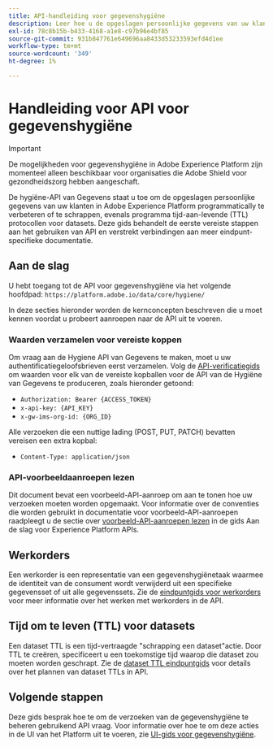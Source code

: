 ```yaml
---
title: API-handleiding voor gegevenshygiëne
description: Leer hoe u de opgeslagen persoonlijke gegevens van uw klanten in Adobe Experience Platform programmatisch kunt corrigeren of verwijderen.
exl-id: 78c8b15b-b433-4168-a1e8-c97b96e4bf85
source-git-commit: 931b847761e649696aa8433d53233593efd4d1ee
workflow-type: tm+mt
source-wordcount: '349'
ht-degree: 1%

---
```


# Handleiding voor API voor gegevenshygiëne

>[!IMPORTANT]
>
>De mogelijkheden voor gegevenshygiëne in Adobe Experience Platform zijn momenteel alleen beschikbaar voor organisaties die Adobe Shield voor gezondheidszorg hebben aangeschaft.

De hygiëne-API van Gegevens staat u toe om de opgeslagen persoonlijke gegevens van uw klanten in Adobe Experience Platform programmatically te verbeteren of te schrappen, evenals programma tijd-aan-levende (TTL) protocollen voor datasets. Deze gids behandelt de eerste vereiste stappen aan het gebruiken van API en verstrekt verbindingen aan meer eindpunt-specifieke documentatie.

## Aan de slag

U hebt toegang tot de API voor gegevenshygiëne via het volgende hoofdpad: `https://platform.adobe.io/data/core/hygiene/`

In deze secties hieronder worden de kernconcepten beschreven die u moet kennen voordat u probeert aanroepen naar de API uit te voeren.

### Waarden verzamelen voor vereiste koppen

Om vraag aan de Hygiene API van Gegevens te maken, moet u uw authentificatiegeloofsbrieven eerst verzamelen. Volg de [API-verificatiegids](../../landing/api-authentication.md) om waarden voor elk van de vereiste kopballen voor de API van de Hygiëne van Gegevens te produceren, zoals hieronder getoond:

* `Authorization: Bearer {ACCESS_TOKEN}`
* `x-api-key: {API_KEY}`
* `x-gw-ims-org-id: {ORG_ID}`

Alle verzoeken die een nuttige lading (POST, PUT, PATCH) bevatten vereisen een extra kopbal:

* `Content-Type: application/json`

### API-voorbeeldaanroepen lezen

Dit document bevat een voorbeeld-API-aanroep om aan te tonen hoe uw verzoeken moeten worden opgemaakt. Voor informatie over de conventies die worden gebruikt in documentatie voor voorbeeld-API-aanroepen raadpleegt u de sectie over [voorbeeld-API-aanroepen lezen](../../landing/api-guide.md#sample-api) in de gids Aan de slag voor Experience Platform APIs.

## Werkorders

Een werkorder is een representatie van een gegevenshygiënetaak waarmee de identiteit van de consument wordt verwijderd uit een specifieke gegevensset of uit alle gegevenssets. Zie de [eindpuntgids voor werkorders](./workorder.md) voor meer informatie over het werken met werkorders in de API.

## Tijd om te leven (TTL) voor datasets

Een dataset TTL is een tijd-vertraagde &quot;schrapping een dataset&quot;actie. Door TTL te creëren, specificeert u een toekomstige tijd waarop die dataset zou moeten worden geschrapt. Zie de [dataset TTL eindpuntgids](./ttl.md) voor details over het plannen van dataset TTLs in API.

## Volgende stappen

Deze gids besprak hoe te om de verzoeken van de gegevenshygiëne te beheren gebruikend API vraag. Voor informatie over hoe te om deze acties in de UI van het Platform uit te voeren, zie [UI-gids voor gegevenshygiëne](../ui/overview.md).
